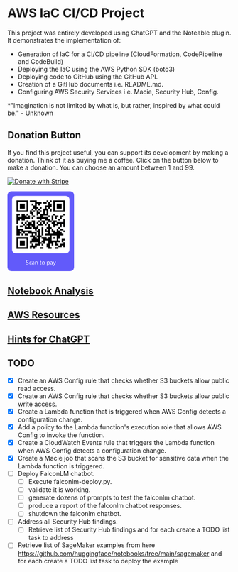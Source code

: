 # AWS IaC CI/CD Project

This project was entirely developed using ChatGPT and the Noteable plugin. It demonstrates the implementation of:

- Generation of IaC for a CI/CD pipeline (CloudFormation, CodePipeline and CodeBuild)
- Deploying the IaC using the AWS Python SDK  (boto3)
- Deploying code to GitHub using the GitHub API.
- Creation of a GitHub documents i.e. README.md.
- Configuring AWS Security Services i.e. Macie, Security Hub, Config.

*"Imagination is not limited by what is, but rather, inspired by what could be." - Unknown

## Donation Button

If you find this project useful, you can support its development by making a donation. Think of it as buying me a coffee. Click on the button below to make a donation. You can choose an amount between 1 and 99.

[![Donate with Stripe](https://img.shields.io/badge/Donate%20with-Stripe-blue.svg)](https://buy.stripe.com/00g14peASeEd7xCcMM)

<img src="https://github.com/matthewhand/stripe-payment/raw/main/qr_00g14peASeEd7xCcMM.png" width="150" />

## [Notebook Analysis](notebook-analysis.md)

## [AWS Resources](aws-resources.md)

## [Hints for ChatGPT](hints-for-chatgpt.md)

## TODO

- [x] Create an AWS Config rule that checks whether S3 buckets allow public read access.
- [x] Create an AWS Config rule that checks whether S3 buckets allow public write access.
- [x] Create a Lambda function that is triggered when AWS Config detects a configuration change.
- [x] Add a policy to the Lambda function's execution role that allows AWS Config to invoke the function.
- [x] Create a CloudWatch Events rule that triggers the Lambda function when AWS Config detects a configuration change.
- [x] Create a Macie job that scans the S3 bucket for sensitive data when the Lambda function is triggered.
- [ ] Deploy FalconLM chatbot.
  - [ ] Execute falconlm-deploy.py.
  - [ ] validate it is working.
  - [ ] generate dozens of prompts to test the falconlm chatbot.
  - [ ] produce a report of the falconlm chatbot responses.
  - [ ] shutdown the falconlm chatbot.
- [ ] Address all Security Hub findings.
  - [ ] Retrieve list of Security Hub findings and for each create a TODO list task to address
- [ ] Retrieve list of SageMaker examples from here https://github.com/huggingface/notebooks/tree/main/sagemaker and for each create a TODO list task to deploy the example
